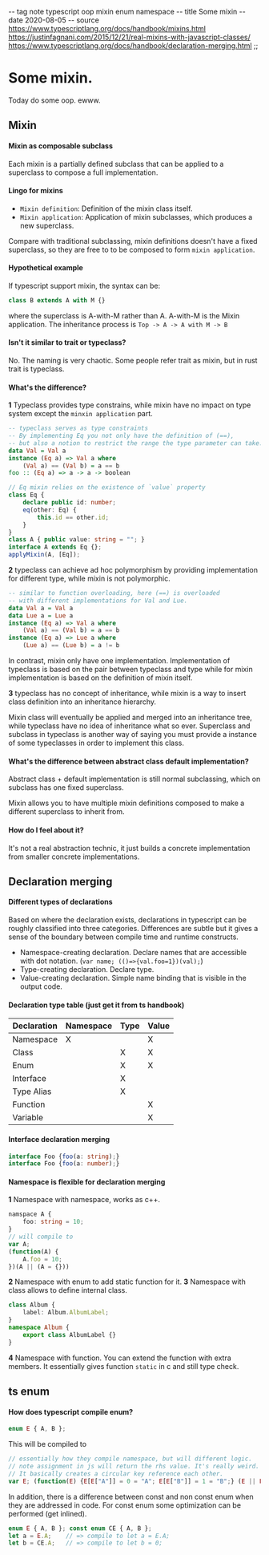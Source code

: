 -- tag note typescript oop mixin enum namespace
-- title Some mixin
-- date 2020-08-05
-- source https://www.typescriptlang.org/docs/handbook/mixins.html
          https://justinfagnani.com/2015/12/21/real-mixins-with-javascript-classes/
          https://www.typescriptlang.org/docs/handbook/declaration-merging.html
;;
# Some mixin.
Today do some oop. ewww.

## Mixin
#### Mixin as composable subclass
Each mixin is a partially defined subclass that can be applied to a superclass to compose a full implementation.

#### Lingo for mixins
- `Mixin definition`: Definition of the mixin class itself.
- `Mixin application`: Application of mixin subclasses, which produces a new superclass.

Compare with traditional subclassing, mixin definitions doesn't have a fixed superclass, so they are free to to be composed to form `mixin application`.

#### Hypothetical example
If typescript support mixin, the syntax can be:
```typescript
class B extends A with M {}
```
where the superclass is A-with-M rather than A. A-with-M is the Mixin application. The inheritance process is `Top -> A -> A with M -> B`

#### Isn't it similar to trait or typeclass?
No. The naming is very chaotic. Some people refer trait as mixin, but in rust trait is typeclass.

#### What's the difference?
__1__ Typeclass provides type constrains, while mixin have no impact on type system except the `minxin application` part.

```haskell
-- typeclass serves as type constraints
-- By implementing Eq you not only have the definition of (==),
-- but also a notion to restrict the range the type parameter can take.
data Val = Val a
instance (Eq a) => Val a where
    (Val a) == (Val b) = a == b
foo :: (Eq a) => a -> a -> boolean
```
```typescript
// Eq mixin relies on the existence of `value` property
class Eq {
    declare public id: number;
    eq(other: Eq) {
        this.id == other.id;
    }
}
class A { public value: string = ""; }
interface A extends Eq {};
applyMixin(A, [Eq]);
```
__2__ typeclass can achieve ad hoc polymorphism by providing implementation for different type, while mixin is not polymorphic.

```haskell
-- similar to function overloading, here (==) is overloaded
-- with different implementations for Val and Lue.
data Val a = Val a
data Lue a = Lue a
instance (Eq a) => Val a where
    (Val a) == (Val b) = a == b
instance (Eq a) => Lue a where
    (Lue a) == (Lue b) = a != b
```
In contrast, mixin only have one implementation. Implementation of typeclass is based on the pair between typeclass and type while for mixin implementation is based on the definition of mixin itself.

__3__ typeclass has no concept of inheritance, while mixin is a way to insert class definition into an inheritance hierarchy.

Mixin class will eventually be applied and merged into an inheritance tree, while typeclass have no idea of inheritance what so ever. Superclass and subclass in typeclass is another way of saying you must provide a instance of some typeclasses in order to implement this class.

#### What's the difference between abstract class default implementation?
Abstract class + default implementation is still normal subclassing, which on subclass has one fixed superclass.

Mixin allows you to have multiple mixin definitions composed to make a different superclass to inherit from.

#### How do I feel about it?
It's not a real abstraction technic, it just builds a concrete implementation from smaller concrete implementations.

## Declaration merging
#### Different types of declarations
Based on where the declaration exists, declarations in typescript can be roughly classified into three categories. Differences are subtle but it gives a sense of the boundary between compile time and runtime constructs.

- Namespace-creating declaration. Declare names that are accessible with dot notation. (`var name; (()=>{val.foo=1})(val);`)
- Type-creating declaration. Declare type.
- Value-creating declaration. Simple name binding that is visible in the output code.

#### Declaration type table (just get it from ts handbook)

| Declaration |  Namespace  |  Type  |  Value  |
| ----------- | ----------- | ------ | ------- |
| Namespace   |      X      |        |    X    |
| Class       |             |    X   |    X    |
| Enum        |             |    X   |    X    |
| Interface   |             |    X   |         |
| Type Alias  |             |    X   |         |
| Function    |             |        |    X    |
| Variable    |             |        |    X    |

#### Interface declaration merging
```typescript
interface Foo {foo(a: string);}
interface Foo {foo(a: number);}
```
####  Namespace is flexible for declaration merging
__1__ Namespace with namespace, works as c++.
```typescript
namspace A {
    foo: string = 10;
}
// will compile to
var A;
(function(A) {
    A.foo = 10;
})(A || (A = {}))
```
__2__ Namespace with enum to add static function for it.
__3__ Namespace with class allows to define internal class.
```typescript
class Album {
    label: Album.AlbumLabel;
}
namespace Album {
    export class AlbumLabel {}
}
```
__4__ Namespace with function. You can extend the function with extra members. It essentially gives function `static` in c and still type check.

## ts enum
#### How does typescript compile enum?
```typescript
enum E { A, B };
```
This will be compiled to
```typescript
// essentially how they compile namespace, but will different logic.
// note assignment in js will return the rhs value. It's really weird.
// It basically creates a circular key reference each other.
var E; (function(E) {E[E["A"]] = 0 = "A"; E[E["B"]] = 1 = "B";} (E || E = {}))
```
In addition, there is a difference between const and non const enum when they are addressed in code. For const enum some optimization can be performed (get inlined).
```typescript
enum E { A, B }; const enum CE { A, B };
let a = E.A;    // => compile to let a = E.A;
let b = CE.A;   // => compile to let b = 0;
```
